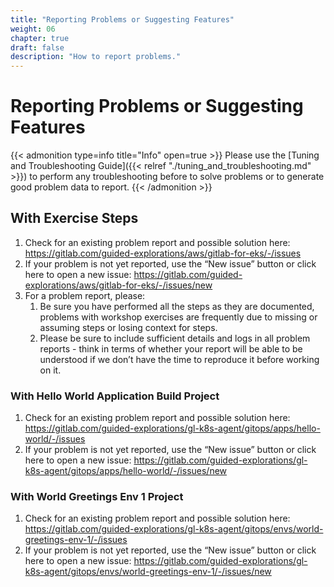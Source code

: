 ```yaml
---
title: "Reporting Problems or Suggesting Features"
weight: 06
chapter: true
draft: false
description: "How to report problems."
---
```


# Reporting Problems or Suggesting Features

{{< admonition type=info title="Info" open=true >}}
Please use the  [Tuning and Troubleshooting Guide]({{< relref "./tuning_and_troubleshooting.md" >}}) to perform any troubleshooting before to solve problems or to generate good problem data to report.
{{< /admonition >}}

## With Exercise Steps

1. Check for an existing problem report and possible solution here: https://gitlab.com/guided-explorations/aws/gitlab-for-eks/-/issues
2. If your problem is not yet reported, use the “New issue” button or click here to open a new issue: https://gitlab.com/guided-explorations/aws/gitlab-for-eks/-/issues/new
3. For a problem report, please:
   1. Be sure you have performed all the steps as they are documented, problems with workshop exercises are frequently due to missing or assuming steps or losing context for steps.
   2. Please be sure to include sufficient details and logs in all problem reports - think in terms of whether your report will be able to be understood if we don’t have the time to reproduce it before working on it.

### With Hello World Application Build Project

1. Check for an existing problem report and possible solution here: https://gitlab.com/guided-explorations/gl-k8s-agent/gitops/apps/hello-world/-/issues
2. If your problem is not yet reported, use the “New issue” button or click here to open a new issue: https://gitlab.com/guided-explorations/gl-k8s-agent/gitops/apps/hello-world/-/issues/new

### With World Greetings Env 1 Project

1. Check for an existing problem report and possible solution here: https://gitlab.com/guided-explorations/gl-k8s-agent/gitops/envs/world-greetings-env-1/-/issues
2. If your problem is not yet reported, use the “New issue” button or click here to open a new issue: https://gitlab.com/guided-explorations/gl-k8s-agent/gitops/envs/world-greetings-env-1/-/issues/new
